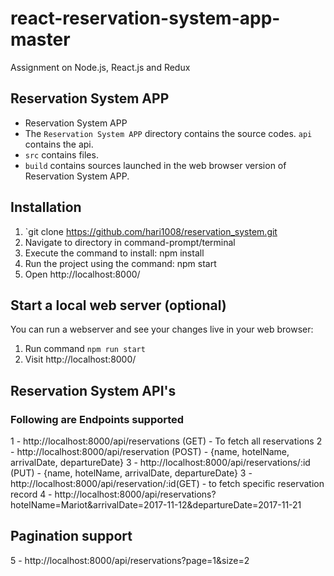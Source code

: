 # react-reservation-system-app-master
Assignment on Node.js, React.js and Redux

## Reservation System APP

 * Reservation System APP
 * The `Reservation System APP` directory contains the source codes. `api` contains the api.
 * `src` contains files.
 * `build` contains sources launched in the web browser version of Reservation System APP.

## Installation
1. `git clone https://github.com/hari1008/reservation_system.git
2. Navigate to directory in command-prompt/terminal
3. Execute the command to install:  npm install
4. Run the project using the command: npm start
5. Open http://localhost:8000/

 
 ## Start a local web server (optional)

You can run a webserver and see your changes live in your web browser:

  1. Run command `npm run start`
  2. Visit http://localhost:8000/

## Reservation System API's

### Following are Endpoints supported

1 - http://localhost:8000/api/reservations (GET) - To fetch all reservations
2 - http://localhost:8000/api/reservation (POST) -  {name, hotelName, arrivalDate, departureDate}
3 - http://localhost:8000/api/reservations/:id (PUT) -  {name, hotelName, arrivalDate, departureDate}
3 - http://localhost:8000/api/reservation/:id(GET) - to fetch specific reservation record
4 - http://localhost:8000/api/reservations?hotelName=Mariot&arrivalDate=2017-11-12&departureDate=2017-11-21

## Pagination support

5 - http://localhost:8000/api/reservations?page=1&size=2
